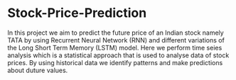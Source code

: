 # Stock-Price-Prediction

In this project we aim to predict the future price of an Indian stock namely TATA by using Recurrent Neural Network (RNN) and different variations of the Long Short Term Memory (LSTM) model. Here we perform time seies analysis which is a statistical approach that is used to analyse data of stock prices. By using historical data we identify patterns and make predictions about duture values.